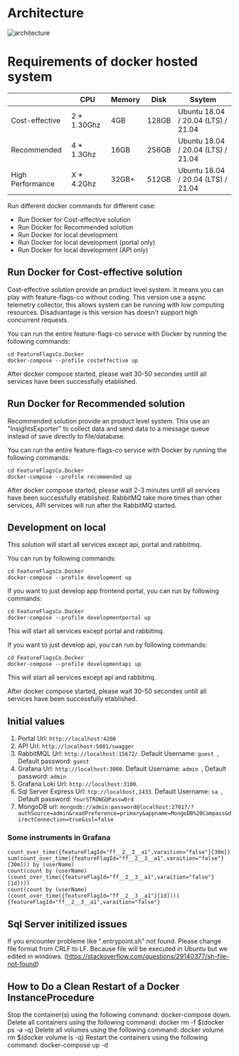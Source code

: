 # Architecture

![architecture](https://user-images.githubusercontent.com/68597908/130388173-dbdafb6f-49e5-4225-9f02-e1327bdcfde5.png)


# Requirements of docker hosted system

|                  | CPU          | Memory |  Disk    | Ssytem                             |
| ---------------- | ------------ | ------ | -------- | ---------------------------------- |
| Cost-effective   | 2 * 1.30Ghz  | 4GB    |  128GB   | Ubuntu 18.04 / 20.04 (LTS) / 21.04 |
| Recommended      | 4 * 1.3Ghz   | 16GB   |  256GB   | Ubuntu 18.04 / 20.04 (LTS) / 21.04 |
| High Performance | X * 4.2Ghz   | 32GB+  |  512GB   | Ubuntu 18.04 / 20.04 (LTS) / 21.04 |

Run different docker commands for different case:

- Run Docker for Cost-effective solution
- Run Docker for Recommended solution
- Run Docker for local development
- Run Docker for local development (portal only)
- Run Docker for local development (API only)

## Run Docker for Cost-effective solution

Cost-effective solution provide an product level system. It means you can play with feature-flags-co without coding. This version use a async telemetry collector, this allows system can be running with low computing resources. Disadvantage is this version has doesn't support high concurrent requests.

You can run the entire feature-flags-co service with Docker by running the following commands:

    cd FeatureFlagsCo.Docker
    docker-compose --profile costeffective up


After docker compose started, please wait 30-50 secondes untill all services have been successfully etablished.

## Run Docker for Recommended solution

Recommended solution provide an product level system. This use an "InsightsExporter" to collect data and send data to a message queue instead of save directly to file/database.

You can run the entire feature-flags-co service with Docker by running the following commands:

    cd FeatureFlagsCo.Docker
    docker-compose --profile recommended up


After docker compose started, please wait 2-3 minutes untill all services have been successfully etablished. RabbitMQ take more times than other services, API services will run after the RabbitMQ started.

## Development on local

This solution will start all services except api, portal and rabbitmq.

You can run by following commands:

    cd FeatureFlagsCo.Docker
    docker-compose --profile development up

If you want to just develop app frontend portal, you can run by following commands:

    cd FeatureFlagsCo.Docker
    docker-compose --profile developmentportal up

This will start all services except portal and rabbitmq.

If you want to just develop api, you can run by following commands:

    cd FeatureFlagsCo.Docker
    docker-compose --profile developmentapi up

This will start all services except api and rabbitmq.


After docker compose started, please wait 30-50 secondes untill all services have been successfully etablished.


## Initial values

1. Portal Url: `http://localhost:4200`
2. API Url: `http://localhost:5001/swagger`
3. RabbitMQL Url: `http://localhost:15672/`. Default Username: `guest `, Default password: `guest`
4. Grafana Url: `http://localhost:3000`.  Default Username: `admin `, Default password: `admin`
5. Grafana Loki Url: `http://localhost:3100`.
6. Sql Server Express Url: `tcp://localhost,1433`. Default Username: `sa `, Default password: `YourSTRONG@Passw0rd`
7. MongoDB url: `mongodb://admin:password@localhost:27017/?authSource=admin&readPreference=primary&appname=MongoDB%20Compass&directConnection=true&ssl=false`

### Some instruments in Grafana

    count_over_time({featureFlagId="ff__2__3__a1",varaition="false"}[30m])
    sum(count_over_time({featureFlagId="ff__2__3__a1",varaition="false"}[30m])) by (userName)
    count(count by (userName) (count_over_time({featureFlagId="ff__2__3__a1",varaition="false"}[1d])))
    count(count by (userName) (count_over_time({featureFlagId="ff__2__3__a1"}[1d])))
    {featureFlagId="ff__2__3__a1",varaition="false"}

## Sql Server initilized issues

If you encounter probleme like ".entrypoint.sh" not found. Please change file format from CRLF to LF. Because file will be executed in Ubuntu but we edited in windows. (https://stackoverflow.com/questions/29140377/sh-file-not-found)

## How to Do a Clean Restart of a Docker InstanceProcedure

Stop the container(s) using the following command: docker-compose down.
Delete all containers using the following command: docker rm -f $(docker ps -a -q)
Delete all volumes using the following command: docker volume rm $(docker volume ls -q)
Restart the containers using the following command: docker-compose up -d


